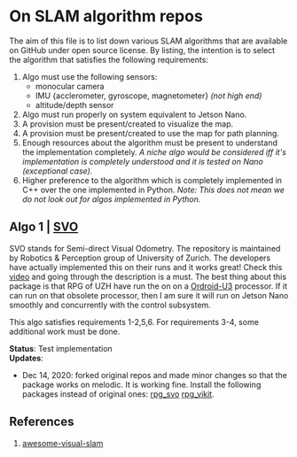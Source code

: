 # On SLAM algorithm repos
The aim of this file is to list down various SLAM algorithms that are available on GitHub under open source license. By listing, the intention is to select the algorithm that satisfies the following requirements:
1. Algo must use the following sensors:
	- monocular camera
	- IMU {acclerometer, gyroscope, magnetometer} *(not high end)*
	- altitude/depth sensor
2. Algo must run properly on system equivalent to Jetson Nano.
3. A provision must be present/created to visualize the map.
4. A provision must be present/created to use the map for path planning.
5. Enough resources about the algorithm must be present to understand the implementation completely. *A niche algo would be considered iff it's implementation is completely understood and it is tested on Nano (exceptional case).*
6. Higher preference to the algorithm which is completely implemented in C++ over the one implemented in Python. *Note: This does not mean we do not look out for algos implemented in Python.*

## Algo 1 | [SVO][1]
SVO stands for Semi-direct Visual Odometry. The repository is maintained by Robotics & Perception group of University of Zurich. The developers have actually implemented this on their runs and it works great! Check this [video][4] and going through the description is a must. The best thing about this package is that RPG of UZH have run the on on a [Ordroid-U3][5] processor. If it can run on that obsolete processor, then I am sure it will run on Jetson Nano smoothly and concurrently with the control subsystem. 

This algo satisfies requirements 1-2,5,6. For requirements 3-4, some additional work must be done.

**Status**: Test implementation <br>
**Updates**:
- Dec 14, 2020: forked original repos and made minor changes so that the package works on melodic. It is working fine. Install the following packages instead of original ones: [rpg_svo][6] [rpg_vikit][7].

## References
1. [awesome-visual-slam][2]

[1]:https://github.com/uzh-rpg/rpg_svo 
[2]:https://github.com/tzutalin/awesome-visual-slam#projects
[3]:https://www.hardkernel.com/shop/odroid-u3/
[4]:https://www.youtube.com/watch?v=2YnIMfw6bJY&feature=youtu.be
[5]:https://www.hardkernel.com/shop/odroid-u3/
[6]:https://github.com/meetm473/rpg_svo
[7]:https://github.com/meetm473/rpg_vikit
